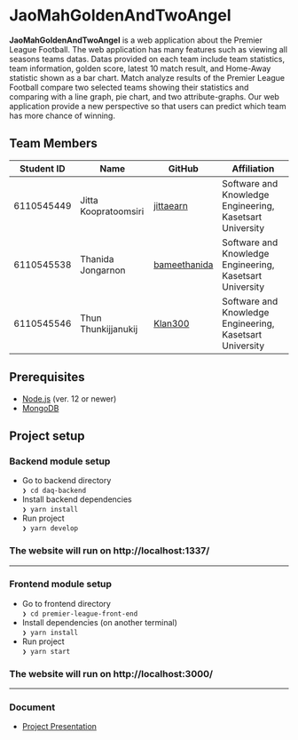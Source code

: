 # JaoMahGoldenAndTwoAngel

**JaoMahGoldenAndTwoAngel** is a web application about the Premier League Football. The web application has many features such as viewing all seasons teams datas. Datas provided on each team include team statistics, team information, golden score, latest 10 match result, and Home-Away statistic shown as a bar chart. Match analyze results of the Premier League Football compare two selected teams showing their statistics and comparing with a line graph, pie chart, and two attribute-graphs. Our web application provide a new perspective so that users can predict which team has more chance of winning. 

Team Members
---

| Student ID   | Name                         | GitHub                                           | Affiliation                                       |
|--------------|------------------------------|--------------------------------------------------|-----------------------------------------------------|
| 6110545449   | Jitta Koopratoomsiri         | [jittaearn](https://github.com/jittaearn)        | Software and Knowledge Engineering, Kasetsart University     |
| 6110545538   | Thanida Jongarnon            | [bameethanida](https://github.com/bameethanida)  | Software and Knowledge Engineering, Kasetsart University     |
| 6110545546   | Thun Thunkijjanukij          | [Klan300](https://github.com/Klan300)            | Software and Knowledge Engineering, Kasetsart University     |

Prerequisites
---

- [Node.js](https://nodejs.org/en/)  (ver. 12 or newer) 
- [MongoDB](https://www.mongodb.com/1)

Project setup   
---
 ### Backend module setup   
 * Go to backend directory    
 `❯ cd daq-backend`  
 * Install backend dependencies    
 `❯ yarn install`  
 * Run project  
 `❯ yarn develop`
 ### The website will run on http://localhost:1337/
 ---
 ### Frontend module setup   
 * Go to frontend directory   
 `❯ cd premier-league-front-end` 
 * Install dependencies (on another terminal)  
 `❯ yarn install`
 * Run project  
 `❯ yarn start`
 ### The website will run on http://localhost:3000/
 ---
 ### Document   
 - [Project Presentation](https://docs.google.com/presentation/d/1OlFb_AIkvXxuRpdW71un1EiP9UmDHgo7qPriik9hjcE/edit#slide=id.ga577673524_1_4)

